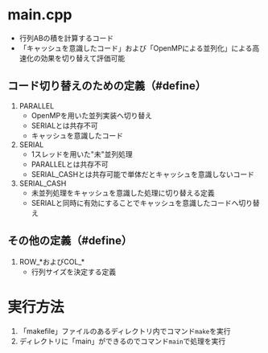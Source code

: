 # main.cpp
* 行列ABの積を計算するコード<br>
* 「キャッシュを意識したコード」および「OpenMPによる並列化」による高速化の効果を切り替えて評価可能

## コード切り替えのための定義（#define）
1. PARALLEL
    * OpenMPを用いた並列実装へ切り替え
    * SERIALとは共存不可
    * キャッシュを意識したコード
2. SERIAL
    * 1スレッドを用いた"未"並列処理
    * PARALLELとは共存不可
    * SERIAL_CASHとは共存可能で単体だとキャッシュを意識しないコード
3. SERIAL_CASH
    * 未並列処理をキャッシュを意識した処理に切り替える定義
    * SERIALと同時に有効にすることでキャッシュを意識したコードへ切り替え

## その他の定義（#define）
1. ROW_&#42;およびCOL_&#42;
    * 行列サイズを決定する定義

# 実行方法
1. 「makefile」ファイルのあるディレクトリ内でコマンド`make`を実行
2. ディレクトリに「main」ができるのでコマンド`main`で処理を実行